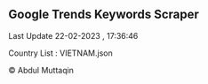 

## Google Trends Keywords Scraper 
 
Last Update 22-02-2023 , 17:36:46

Country List :
VIETNAM.json



© Abdul Muttaqin 
